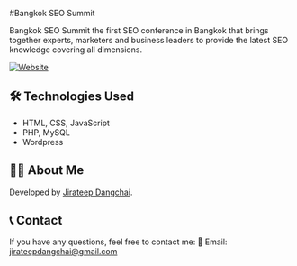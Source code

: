 #Bangkok SEO Summit

Bangkok SEO Summit the first SEO conference in Bangkok that brings together experts, marketers and business leaders to provide the latest SEO knowledge covering all dimensions.

[![Website](https://img.shields.io/badge/Visit-Website-blue?style=flat-square&logo=google-chrome)]([https://www.xn--72c1a1bd9eb.com/](https://bangkokseosummit.com/staging/))

## 🛠 Technologies Used
- HTML, CSS, JavaScript
- PHP, MySQL
- Wordpress

## 👨‍💻 About Me
Developed by [Jirateep Dangchai](https://github.com/Earth-Jirateep).

## 📞 Contact
If you have any questions, feel free to contact me:
📧 Email: jirateepdangchai@gmail.com
